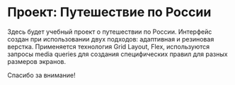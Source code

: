 # Проект: Путешествие по России


Здесь будет учебный проект о путешествии по России. Интерфейс создан при использовании двух подходов: адаптивная и резиновая верстка. Применяется технология Grid Layout, Flex, используются запросы media queries для создания специфических правил для разных размеров экранов.

Спасибо за внимание!
